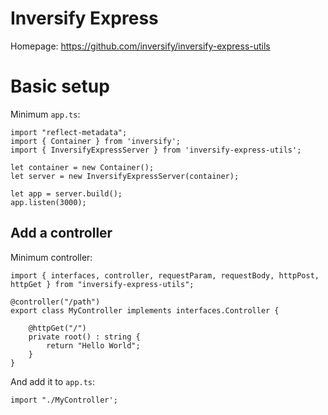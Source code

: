 # Inversify Express

Homepage: https://github.com/inversify/inversify-express-utils

# Basic setup
Minimum `app.ts`:

```
import "reflect-metadata";
import { Container } from 'inversify';
import { InversifyExpressServer } from 'inversify-express-utils';

let container = new Container();
let server = new InversifyExpressServer(container);

let app = server.build();
app.listen(3000);
```

## Add a controller
Minimum controller:

```
import { interfaces, controller, requestParam, requestBody, httpPost, httpGet } from "inversify-express-utils";

@controller("/path")
export class MyController implements interfaces.Controller {

    @httpGet("/")
    private root() : string {
        return "Hello World";
    }
}
```

And add it to `app.ts`:
```
import "./MyController';
```
